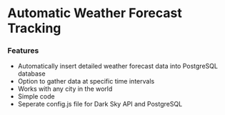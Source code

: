 # Automatic Weather Forecast Tracking

### Features
- Automatically insert detailed weather forecast data into PostgreSQL database
- Option to gather data at specific time intervals
- Works with any city in the world
- Simple code
- Seperate config.js file for Dark Sky API and PostgreSQL
